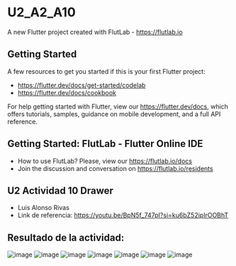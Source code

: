 # U2_A2_A10

A new Flutter project created with FlutLab - https://flutlab.io

## Getting Started

A few resources to get you started if this is your first Flutter project:

- https://flutter.dev/docs/get-started/codelab
- https://flutter.dev/docs/cookbook

For help getting started with Flutter, view our
https://flutter.dev/docs, which offers tutorials,
samples, guidance on mobile development, and a full API reference.

## Getting Started: FlutLab - Flutter Online IDE

- How to use FlutLab? Please, view our https://flutlab.io/docs
- Join the discussion and conversation on https://flutlab.io/residents

## U2 Actividad 10 Drawer
- Luis Alonso Rivas
- Link de referencia: https://youtu.be/BpN5f_747pI?si=ku6bZ52ipIrOOBhT
## Resultado de la actividad:
![image](https://github.com/AlonsoRivasA/U2_A10_Drawer/assets/143743275/bf154c3e-39f5-40a1-a91e-ba6f1923aee4)
![image](https://github.com/AlonsoRivasA/U2_A10_Drawer/assets/143743275/679016e4-ae91-4e07-a258-0d402bb51062)
![image](https://github.com/AlonsoRivasA/U2_A10_Drawer/assets/143743275/5ca624eb-45b3-4bc4-80b5-9241ea9172eb)
![image](https://github.com/AlonsoRivasA/U2_A10_Drawer/assets/143743275/a0a7e3d5-22e9-4bb0-825e-87f2d1d8838d)
![image](https://github.com/AlonsoRivasA/U2_A10_Drawer/assets/143743275/0ffeaae1-738a-4182-8647-ee225a435e76)
![image](https://github.com/AlonsoRivasA/U2_A10_Drawer/assets/143743275/13ac0884-e4b5-4def-a8eb-006e4a95f21e)
![image](https://github.com/AlonsoRivasA/U2_A10_Drawer/assets/143743275/10c9133a-e1ff-4503-88c7-e44e71b9e17d)
